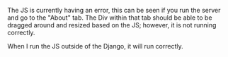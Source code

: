 The JS is currently having an error, this can be seen if you run the server and go to the "About" tab. The Div within that tab should be able to be dragged around and resized based on the JS; however, it is not running correctly. 

When I run the JS outside of the Django, it will run correctly.
